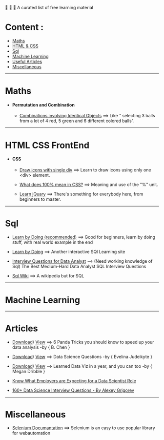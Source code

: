 
🤖 🎨 🎸 A curated list of free learning material

# Content :
  - [Maths](#maths)
  - [HTML & CSS](#html-css-frontend)
  - [Sql](#sql)
  - [Machine Learning](#machine-learning)
  - [Useful Articles](#articles)
  - [Miscellaneous](#miscellaneous)

-------
# Maths
  
  - #### Permutation and Combination
    - [Combinations involving Identical Objects](https://doubleroot.in/lessons/permutations-combinations/combinations-identical-objects/) ==> Like " selecting 3 balls from a lot of 4 red, 5 green and 6 different colored balls". 

-----
# HTML CSS FrontEnd
  
  - #### CSS
    
    - [Draw icons with single div](https://cssicon.space/#/) ==> Learn to draw icons using only one \<div\> element.
    
    - [What does 100% mean in CSS?](https://wattenberger.com/blog/css-percents#gist) ==> Meaning and use of the "%" unit.
    
    - [Learn jQuary](https://css-tricks.com/lodge/learn-jquery/) ==> There's something for everybody here, from beginners to master.

-----
# Sql
 
 - [Learn by Doing (recommended)](https://mode.com/sql-tutorial/introduction-to-sql/) ==> Good for beginners, learn by doing stuff, with real world example in the end
 
 - [Learn by Doing](https://sqlbolt.com/lesson/introduction) ==> Another interactive SQl Learning site
 
 - [Interview Questions for Data Analyst](https://quip.com/2gwZArKuWk7W) ==> (Need working knowledge of Sql)  The Best Medium-Hard Data Analyst SQL Interview Questions 
 
 - [Sql Wiki](https://sqlzoo.net/) ==> A wikipedia but for SQL

------------------
# Machine Learning


----------
# Articles
  
  - [Download](https://raw.githubusercontent.com/prem-jeet/resources/gh-pages/assets/articles/6%20Pandas%20tricks%20you%20should%20know%20to%20speed%20up%20your%20data%20analysis-converted.pdf)/ [View](https://github.com/prem-jeet/resources/blob/gh-pages/assets/articles/6%20Pandas%20tricks%20you%20should%20know%20to%20speed%20up%20your%20data%20analysis-converted.pdf) ==> 6 Panda Tricks you should know to speed up your data analysis -by { B. Chen }
  
  
  - [Download](https://raw.githubusercontent.com/prem-jeet/resources/gh-pages/assets/articles/Learned%20Data%20Viz%20in%20a%20Year%2C%20and%20You%20Can%20Too.pdf)/ [View](https://github.com/prem-jeet/resources/blob/gh-pages/assets/articles/Learned%20Data%20Viz%20in%20a%20Year%2C%20and%20You%20Can%20Too.pdf) ==> Data Science Questions -by { Evelina Judeikyte }
  
  
  - [Download](https://raw.githubusercontent.com/prem-jeet/resources/gh-pages/assets/articles/data%20science%20questions.pdf)/ [View](https://github.com/prem-jeet/resources/blob/gh-pages/assets/articles/data%20science%20questions.pdf) ==> Learned Data Viz in a year, and you can too -by { Megan Dribble }

  - [Know What Employers are Expecting for a Data Scientist Role](https://www.kdnuggets.com/2020/08/employers-expecting-data-scientist-role-2020.html)
  
  - [160+ Data Science Interview Questions - By Alexey Grigorev](https://hackernoon.com/160-data-science-interview-questions-415s3y2a)

---------
# Miscellaneous
  - [Selenium Documantation](https://selenium-python.readthedocs.io/installation.html) ==> Selenium is an easy to use popular library for webautomation
